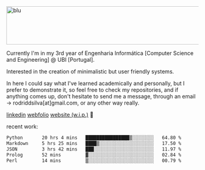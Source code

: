 
<img width="1415" height="100" alt="blu" src="https://github.com/rdsilva01/rdsilva01/assets/101207588/deb060e5-d035-4f09-b511-e3f50605b207">

Currently I'm in my 3rd year of Engenharia Informática [Computer Science and Engineering] @ UBI [Portugal].

Interested in the creation of minimalistic but user friendly systems.

In here I could say what I've learned academically and personally, but I prefer to demonstrate it, so feel free to check my repositories, and if anything comes up, don't hesitate to send me a message, through an email -> rodriddsilva[at]gmail.com, or any other way really.

[linkedin](https://www.linkedin.com/in/rodrigo-silva-455b291bb/)
[webfolio](https://rdsilva01.github.io/portfolio-resume)
[website (w.i.p.)](https://rdsilva01.github.io/) 🏁

<!-- ![](https://komarev.com/ghpvc/?username=rdsilva01) -->

recent work:
<!--START_SECTION:waka-->

```txt
Python       20 hrs 4 mins   ████████████████▒░░░░░░░░   64.80 %
Markdown     5 hrs 25 mins   ████▒░░░░░░░░░░░░░░░░░░░░   17.50 %
JSON         3 hrs 42 mins   ███░░░░░░░░░░░░░░░░░░░░░░   11.97 %
Prolog       52 mins         ▓░░░░░░░░░░░░░░░░░░░░░░░░   02.84 %
Perl         14 mins         ▒░░░░░░░░░░░░░░░░░░░░░░░░   00.79 %
```

<!--END_SECTION:waka-->

